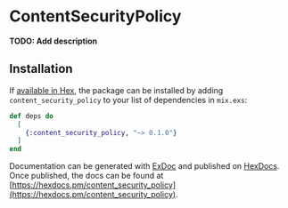# ContentSecurityPolicy

**TODO: Add description**

## Installation

If [available in Hex](https://hex.pm/docs/publish), the package can be installed
by adding `content_security_policy` to your list of dependencies in `mix.exs`:

```elixir
def deps do
  [
    {:content_security_policy, "~> 0.1.0"}
  ]
end
```

Documentation can be generated with [ExDoc](https://github.com/elixir-lang/ex_doc)
and published on [HexDocs](https://hexdocs.pm). Once published, the docs can
be found at [https://hexdocs.pm/content_security_policy](https://hexdocs.pm/content_security_policy).

